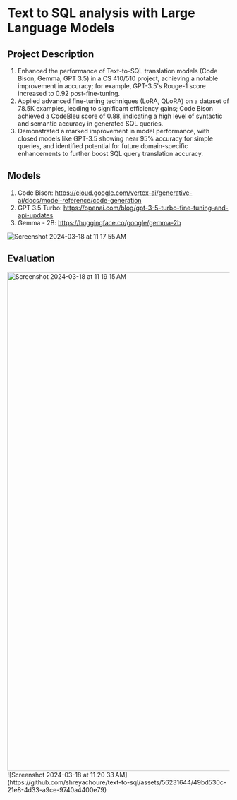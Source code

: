 # Text to SQL analysis with Large Language Models

## Project Description
1. Enhanced the performance of Text-to-SQL translation models (Code Bison, Gemma, GPT 3.5) in a CS 410/510 project, achieving a notable improvement in accuracy; for example, GPT-3.5's Rouge-1 score increased to 0.92 post-fine-tuning.
2. Applied advanced fine-tuning techniques (LoRA, QLoRA) on a dataset of 78.5K examples, leading to significant efficiency gains; Code Bison achieved a CodeBleu score of 0.88, indicating a high level of syntactic and semantic accuracy in generated SQL queries.
3. Demonstrated a marked improvement in model performance, with closed models like GPT-3.5 showing near 95% accuracy for simple queries, and identified potential for future domain-specific enhancements to further boost SQL query translation accuracy.

## Models
1. Code Bison: https://cloud.google.com/vertex-ai/generative-ai/docs/model-reference/code-generation
2. GPT 3.5 Turbo: https://openai.com/blog/gpt-3-5-turbo-fine-tuning-and-api-updates 
3. Gemma - 2B: https://huggingface.co/google/gemma-2b

![Screenshot 2024-03-18 at 11 17 55 AM](https://github.com/shreyachoure/text-to-sql/assets/56231644/1cc1f288-1aea-4043-a3e2-47089218c9a5)

## Evaluation 
<img width="1131" alt="Screenshot 2024-03-18 at 11 19 15 AM" src="https://github.com/shreyachoure/text-to-sql/assets/56231644/466d46f5-9380-41ed-9b98-ec21dfadd316">
![Screenshot 2024-03-18 at 11 20 33 AM](https://github.com/shreyachoure/text-to-sql/assets/56231644/49bd530c-21e8-4d33-a9ce-9740a4400e79)


